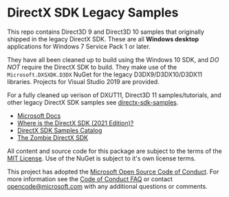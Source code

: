 # DirectX SDK Legacy Samples

This repo contains Direct3D 9 and Direct3D 10 samples that originally shipped in the legacy DirectX SDK. These are all **Windows desktop** applications for Windows 7 Service Pack 1 or later.

They have all been cleaned up to build using the Windows 10 SDK, and _DO NOT_ require the DirectX SDK to build. They make use of the ``Microsoft.DXSXDK.D3DX`` NuGet for the legacy D3DX9/D3DX10/D3DX11 libraries. Projects for Visual Studio 2019 are provided.

For a fully cleaned up verison of DXUT11, Direct3D 11 samples/tutorials, and other legacy DirectX SDK samples see [directx-sdk-samples](https://github.com/walbourn/directx-sdk-samples).

* [Microsoft Docs](https://docs.microsoft.com/en-us/windows/desktop/directx-sdk--august-2009-)* [Where is the DirectX SDK (2021 Edition)?](https://aka.ms/dxsdk)
* [DirectX SDK Samples Catalog](https://walbourn.github.io/directx-sdk-samples-catalog/)
* [The Zombie DirectX SDK](https://aka.ms/AA4gfea)

All content and source code for this package are subject to the terms of the [MIT License](http://opensource.org/licenses/MIT). Use of the NuGet is subject to it's own license terms.

This project has adopted the [Microsoft Open Source Code of Conduct](https://opensource.microsoft.com/codeofconduct/). For more information see the [Code of Conduct FAQ](https://opensource.microsoft.com/codeofconduct/faq/) or contact [opencode@microsoft.com](mailto:opencode@microsoft.com) with any additional questions or comments.
